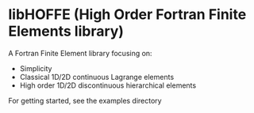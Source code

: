 libHOFFE (High Order Fortran Finite Elements library)
=====================================================

A Fortran Finite Element library focusing on:

- Simplicity
- Classical 1D/2D continuous Lagrange elements
- High order 1D/2D discontinuous hierarchical elements

For getting started, see the examples directory
